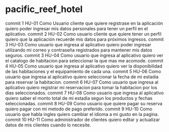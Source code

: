 # pacific_reef_hotel
commit 1 HU-01 Como Usuario cliente que quiere registrase en la aplicación quiero poder ingresar mis datos personales para tener un perfil en el aplicativo. 
commit 2 HU-02 Como usuario cliente que quiere tener un perfil quiero que la aplicación recuerde mis datos para próximos ingresos.
commit 3 HU-03 Como usuario que ingresa al aplicativo quiero poder ingresar utilizando mi correo y contraseña registrados para mantener mis datos seguros.
commit 3 HU-04 Como usuario que ingresa al aplicativo quiero ver el catalogo de habitacion para seleccionar la que mas me acomode.
commit 4 HU-05 Como usuario que ingresa al aplicativo quiero ver la disponibilidad de las habitaciones y el equipamiento de cada una.
commit 5 HU-06 Como usuario que ingresa al aplicativo quiero seleccionar la fecha de mi estadia para reservar la habitacion.
commit 6 HU-07 Como usuario que ingresa al aplicativo quiero registrar mi reservacion para tomar la habitacion por los dias seleccionados.
commit 7 HU-08 Como usuario que ingresa al aplicativo quiero saber el monto total de mi estadia segun los productos y fechas seleccionadas.
commit 8 HU-09 Como usuario que quiere pagar su reserva quiero pagar con mi metodo de pago preferido.
commit 9 HU-10 Como usuario que habla ingles quiero cambiar el idioma a mi gusto en la pagina.
commit 10 HU-11 Como administrador de clientes quiero editar y actualizar datos de mis clientes cuando lo necesite.